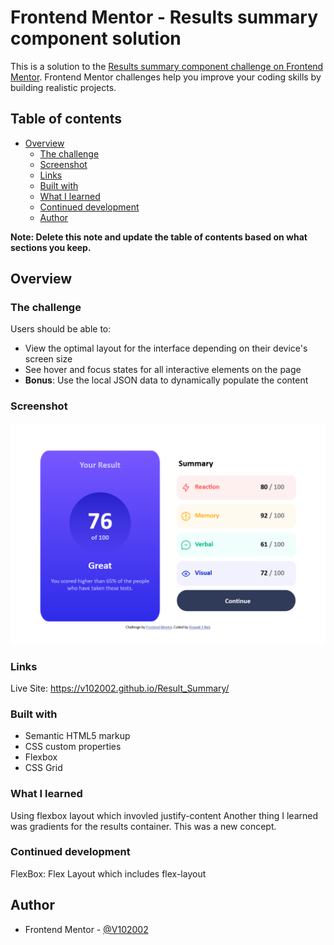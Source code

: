 # Frontend Mentor - Results summary component solution

This is a solution to the [Results summary component challenge on Frontend Mentor](https://www.frontendmentor.io/challenges/results-summary-component-CE_K6s0maV). Frontend Mentor challenges help you improve your coding skills by building realistic projects. 

## Table of contents

- [Overview](#overview)
  - [The challenge](#the-challenge)
  - [Screenshot](#screenshot)
  - [Links](#links)
  - [Built with](#built-with)
  - [What I learned](#what-i-learned)
  - [Continued development](#continued-development)
  - [Author](#author)

**Note: Delete this note and update the table of contents based on what sections you keep.**

## Overview

### The challenge

Users should be able to:

- View the optimal layout for the interface depending on their device's screen size
- See hover and focus states for all interactive elements on the page
- **Bonus**: Use the local JSON data to dynamically populate the content

### Screenshot

![](./Screenshot%202024-06-18%20at%2018-47-04%20Frontend%20Mentor%20Results%20summary%20component.png)

### Links
Live Site: https://v102002.github.io/Result_Summary/
### Built with

- Semantic HTML5 markup
- CSS custom properties
- Flexbox
- CSS Grid

### What I learned

Using flexbox layout which invovled justify-content
Another thing I learned was gradients for the results container. This was a new concept. 

### Continued development

FlexBox: Flex Layout which includes flex-layout

## Author
- Frontend Mentor - [@V102002](https://www.frontendmentor.io/profile/V102002)
